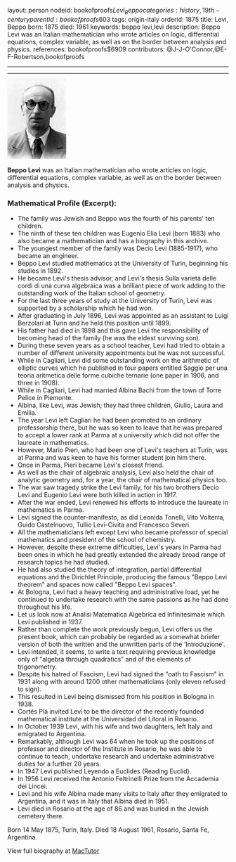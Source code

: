 layout: person
nodeid: bookofproofs$Levi_Beppo
categories: history,19th-century
parentid: bookofproofs$603
tags: origin-italy
orderid: 1875
title: Levi, Beppo
born: 1875
died: 1961
keywords: beppo levi,levi
description: Beppo Levi was an Italian mathematician who wrote articles on logic, differential equations, complex variable, as well as on the border between analysis and physics.
references: bookofproofs$6909
contributors: @J-J-O'Connor,@E-F-Robertson,bookofproofs

---



---

![Levi_Beppo.jpg](https://github.com/bookofproofs/bookofproofs.github.io/blob/main/_sources/_assets/images/portraits/Levi_Beppo.jpg?raw=true)

**Beppo Levi** was an Italian mathematician who wrote articles on logic, differential equations, complex variable, as well as on the border between analysis and physics.

### Mathematical Profile (Excerpt):
* The family was Jewish and Beppo was the fourth of his parents' ten children.
* The ninth of these ten children was Eugenio Elia Levi (born 1883) who also became a mathematician and has a biography in this archive.
* The youngest member of the family was Decio Levi (1885-1917), who became an engineer.
* Beppo Levi studied mathematics at the University of Turin, beginning his studies in 1892.
* He became Levi's thesis advisor, and Levi's thesis Sulla varietá delle cordi di una curva algebraica was a brilliant piece of work adding to the outstanding work of the Italian school of geometry.
* For the last three years of study at the University of Turin, Levi was supported by a scholarship which he had won.
* After graduating in July 1896, Levi was appointed as an assistant to Luigi Berzolari at Turin and he held this position until 1899.
* His father had died in 1898 and this gave Levi the responsibility of becoming head of the family (he was the eldest surviving son).
* During these seven years as a school teacher, Levi had tried to obtain a number of different university appointments but he was not successful.
* While in Cagliari, Levi did some outstanding work on the arithmetic of elliptic curves which he published in four papers entitled Saggio per una teoria aritmetica delle forme cubiche ternarie (one paper in 1906, and three in 1908).
* While in Cagliari, Levi had married Albina Bachi from the town of Torre Pelice in Piemonte.
* Albina, like Levi, was Jewish; they had three children, Giulio, Laura and Emilia.
* The year Levi left Cagliari he had been promoted to an ordinary professorship there, but he was so keen to leave that he was prepared to accept a lower rank at Parma at a university which did not offer the laureate in mathematics.
* However, Mario Pieri, who had been one of Levi's teachers at Turin, was at Parma and was keen to have his former student join him there.
* Once in Parma, Pieri became Levi's closest friend.
* As well as the chair of algebraic analysis, Levi also held the chair of analytic geometry and, for a year, the chair of mathematical physics too.
* The war saw tragedy strike the Levi family, for his two brothers Decio Levi and Eugenio Levi were both killed in action in 1917.
* After the war ended, Levi renewed his efforts to introduce the laureate in mathematics in Parma.
* Levi signed the counter-manifesto, as did Leonida Tonelli, Vito Volterra, Guido Castelnuovo, Tullio Levi-Civita and Francesco Severi.
* All the mathematicians left except Levi who became professor of special mathematics and president of the school of chemistry.
* However, despite these extreme difficulties, Levi's years in Parma had been ones in which he had greatly extended the already broad range of research topics he had studied.
* He had also studied the theory of integration, partial differential equations and the Dirichlet Principle, producing the famous "Beppo Levi theorem" and spaces now called "Beppo Levi spaces".
* At Bologna, Levi had a heavy teaching and administrative load, yet he continued to undertake research with the same passions as he had done throughout his life.
* Let us look now at Analisi Matematica Algebrica ed Infinitesimale which Levi published in 1937.
* Rather than complete the work previously begun, Levi offers us the present book, which can probably be regarded as a somewhat briefer version of both the written and the unwritten parts of the 'Introduzione'.
* Levi intended, it seems, to write a text requiring previous knowledge only of "algebra through quadratics" and of the elements of trigonometry.
* Despite his hatred of Fascism, Levi had signed the "oath to Fascism" in 1931 along with around 1200 other mathematicians (only eleven refused to sign).
* This resulted in Levi being dismissed from his position in Bologna in 1938.
* Cortés Plá invited Levi to be the director of the recently founded mathematical institute at the Universidad del Litoral in Rosario.
* In October 1939 Levi, with his wife and two daughters, left Italy and emigrated to Argentina.
* Remarkably, although Levi was 64 when he took up the positions of professor and director of the Institute in Rosario, he was able to continue to teach, undertake research and undertake administrative duties for a further 20 years.
* In 1947 Levi published Leyendo a Euclides (Reading Euclid).
* In 1956 Levi received the Antonio Feltrinelli Prize from the Accademia dei Lincei.
* Levi and his wife Albina made many visits to Italy after they emigrated to Argentina, and it was in Italy that Albina died in 1951.
* Levi died in Rosario at the age of 86 and was buried in the Jewish cemetery there.

Born 14 May 1875, Turin, Italy. Died 18 August 1961, Rosario, Santa Fe, Argentina.

View full biography at [MacTutor](https://mathshistory.st-andrews.ac.uk/Biographies/Levi_Beppo/)
